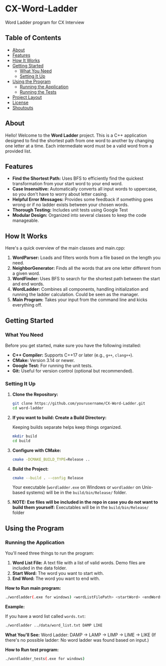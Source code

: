 # CX-Word-Ladder
Word Ladder program for CX Interview

## Table of Contents

- [About](#about)
- [Features](#features)
- [How It Works](#how-it-works)
- [Getting Started](#getting-started)
  - [What You Need](#what-you-need)
  - [Setting It Up](#setting-it-up)
- [Using the Program](#using-the-program)
  - [Running the Application](#running-the-application)
  - [Running the Tests](#running-the-tests)
- [Project Layout](#project-layout)
- [License](#license)
- [Shoutouts](#shoutouts)

## About

Hello! Welcome to the **Word Ladder** project. This is a C++ application designed to find the shortest path from one word to another by changing one letter at a time. Each intermediate word must be a valid word from a provided list.

## Features

- **Find the Shortest Path:** Uses BFS to efficiently find the quickest transformation from your start word to your end word.
- **Case Insensitive:** Automatically converts all input words to uppercase, so you don't have to worry about letter casing.
- **Helpful Error Messages:** Provides some feedback if something goes wrong or if no ladder exists between your chosen words.
- **Thorough Testing:** Includes unit tests using Google Test
- **Modular Design:** Organized into several classes to keep the code manageable.

## How It Works

Here's a quick overview of the main classes and main.cpp:

1. **WordParser:** Loads and filters words from a file based on the length you need.
2. **NeighborGenerator:** Finds all the words that are one letter different from a given word.
3. **WordFinder:** Uses BFS to search for the shortest path between the start and end words.
4. **WordLadder:** Combines all components, handling initialization and running the ladder calculation. Could be seen as the manager.
5. **Main Program:** Takes your input from the command line and kicks everything off.

## Getting Started

### What You Need

Before you get started, make sure you have the following installed:

- **C++ Compiler:** Supports C++17 or later (e.g., `g++`, `clang++`).
- **CMake:** Version 3.14 or newer.
- **Google Test:** For running the unit tests.
- **Git:** Useful for version control (optional but recommended).

### Setting It Up

1. **Clone the Repository:**

   ```bash
   git clone https://github.com/yourusername/CX-Word-Ladder.git
   cd word-ladder
   ```

2. **If you want to build: Create a Build Directory:**

   Keeping builds separate helps keep things organized.

   ```bash
   mkdir build
   cd build
   ```

3. **Configure with CMake:**

   ```bash
   cmake -DCMAKE_BUILD_TYPE=Release ..
   ```

4. **Build the Project:**

   ```bash
   cmake --build . --config Release
   ```

   Your executable (`wordladder.exe` on Windows or `wordladder` on Unix-based systems) will be in the `build/bin/Release/` folder.

5. **NOTE: Exe files will be included in the repo in case you do not want to build them yourself:**
   Executables will be in the `build/bin/Release/` folder

## Using the Program

### Running the Application

You'll need three things to run the program:

1. **Word List File:** A text file with a list of valid words. Demo files are included in the data folder.
2. **Start Word:** The word you want to start with.
3. **End Word:** The word you want to end with.

**How to Run main program:**
```bash
./wordladder(.exe for windows) <wordListFilePath> <startWord> <endWord>
```
**Example:**

If you have a word list called `words.txt`:
```bash
./wordladder ../data/word_list.txt DAMP LIKE
```
**What You'll See:**
Word Ladder: DAMP -> LAMP -> LIMP -> LIME -> LIKE
(If there's no possible ladder: No word ladder was found based on input.)


**How to Run test program:**
```bash
./wordladder_tests(.exe for windows)
```